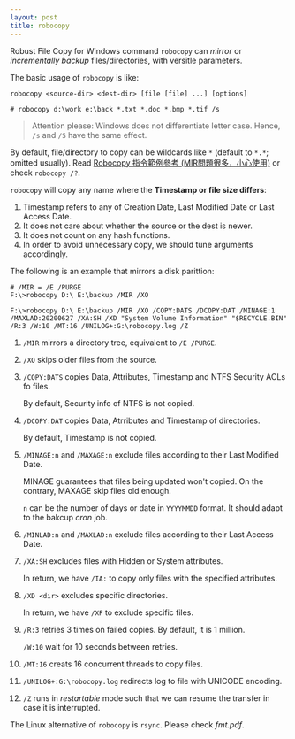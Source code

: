 ```yaml
---
layout: post
title: robocopy
---
```


Robust File Copy for Windows command `robocopy` can *mirror* or *incrementally backup* files/directories, with versitle parameters.

The basic usage of `robocopy` is like:

```
robocopy <source-dir> <dest-dir> [file [file] ...] [options]

# robocopy d:\work e:\back *.txt *.doc *.bmp *.tif /s
```

>Attention please: Windows does not differentiate letter case. Hence, `/s` and `/S` have the same effect.

By default, file/directory to copy can be wildcards like `*` (default to `*.*`; omitted usually). Read [Robocopy 指令範例參考 (MIR問題很多，小心使用)](http://basuya.blogspot.tw/2009/12/robocopy.html) or check `robocopy /?`.

`robocopy` will copy any name where the __Timestamp or file size differs__:

1. Timestamp refers to any of Creation Date, Last Modified Date or Last Access Date.
2. It does not care about whether the source or the dest is newer.
3. It does not count on any hash functions.
4. In order to avoid unnecessary copy, we should tune arguments accordingly.

The following is an example that mirrors a disk parittion: 

```
# /MIR = /E /PURGE
F:\>robocopy D:\ E:\backup /MIR /XO

F:\>robocopy D:\ E:\backup /MIR /XO /COPY:DATS /DCOPY:DAT /MINAGE:1 /MAXLAD:20200627 /XA:SH /XD "System Volume Information" "$RECYCLE.BIN" /R:3 /W:10 /MT:16 /UNILOG+:G:\robocopy.log /Z
```

1. `/MIR` mirrors a directory tree, equivalent to `/E /PURGE`.
2. `/XO` skips older files from the source.
3. `/COPY:DATS` copies Data, Attributes, Timestamp and NTFS Security ACLs fo files.

   By default, Security info of NTFS is not copied.
4. `/DCOPY:DAT` copies Data, Atrributes and Timestamp of directories.

   By default, Timestamp is not copied.
5. `/MINAGE:n` and `/MAXAGE:n` exclude files according to their Last Modified Date.

   MINAGE guarantees that files being updated won't copied. On the contrary, MAXAGE skip files old enough.

   `n` can be the number of days or date in `YYYYMMDD` format. It should adapt to the bakcup *cron* job.
6. `/MINLAD:n` and `/MAXLAD:n` exclude files according to their Last Access Date.
7. `/XA:SH` excludes files with Hidden or System attributes.

   In return, we have `/IA:` to copy only files with the specified attributes.
8. `/XD <dir>` excludes specific directories.

   In return, we have `/XF` to exclude specific files.
9. `/R:3` retries 3 times on failed copies. By default, it is 1 million.

   `/W:10` wait for 10 seconds between retries.
1. `/MT:16` creats 16 concurrent threads to copy files.
2. `/UNILOG+:G:\robocopy.log` redirects log to file with UNICODE encoding.
3. `/Z` runs in *restartable* mode such that we can resume the transfer in case it is interrupted.

The Linux alternative of `robocopy` is `rsync`. Please check *fmt.pdf*.